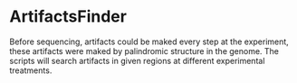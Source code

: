 # ArtifactsFinder
Before sequencing, artifacts could be maked every step at the experiment, these artifacts were maked by palindromic structure in the genome. The scripts will search artifacts in given regions at different experimental treatments. 
